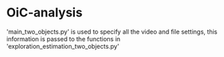 # OiC-analysis

'main_two_objects.py' is used to specify all the video and file settings, this information is passed to the functions in 'exploration_estimation_two_objects.py'